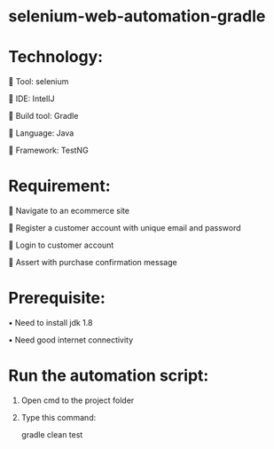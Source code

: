 # selenium-web-automation-gradle


# Technology:

	Tool: selenium

	IDE: IntelIJ

	Build tool: Gradle

	Language: Java

	Framework: TestNG


# Requirement:

	Navigate to an ecommerce site

	Register a customer account with unique email and password

	Login to customer account

	Assert with purchase confirmation message

# Prerequisite:

•	Need to install jdk 1.8

•	Need good internet connectivity


# Run the automation script:

1. Open cmd to the project folder

2. Type this command:

   gradle clean test




